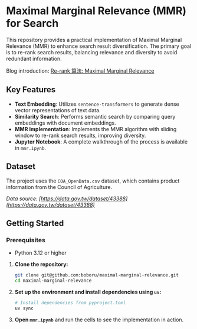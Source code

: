# Maximal Marginal Relevance (MMR) for Search

This repository provides a practical implementation of Maximal Marginal Relevance (MMR) to enhance search result diversification. The primary goal is to re-rank search results, balancing relevance and diversity to avoid redundant information.

Blog introduction: [Re-rank 算法: Maximal Marginal Relevance](https://boboru.net/maximal-marginal-relevance/)

## Key Features

- **Text Embedding**: Utilizes `sentence-transformers` to generate dense vector representations of text data.
- **Similarity Search**: Performs semantic search by comparing query embeddings with document embeddings.
- **MMR Implementation**: Implements the MMR algorithm with sliding window to re-rank search results, improving diversity.
- **Jupyter Notebook**: A complete walkthrough of the process is available in `mmr.ipynb`.

## Dataset

The project uses the `COA_OpenData.csv` dataset, which contains product information from the Council of Agriculture.

_Data source: [https://data.gov.tw/dataset/43388](https://data.gov.tw/dataset/43388)_

## Getting Started

### Prerequisites

- Python 3.12 or higher

1. **Clone the repository:**
   ```bash
   git clone git@github.com:boboru/maximal-marginal-relevance.git
   cd maximal-marginal-relevance
   ```

2. **Set up the environment and install dependencies using `uv`:**
   ```bash
   # Install dependencies from pyproject.toml
   uv sync
   ```

3. **Open `mmr.ipynb`** and run the cells to see the implementation in action.
